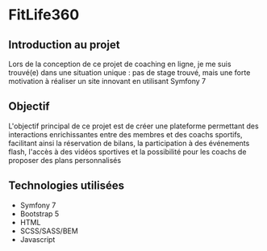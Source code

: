 <h1>FitLife360</h1>

<h2 class="text-decoration-underline">Introduction au projet</h2>
<p>Lors de la conception de ce projet de coaching en ligne, je me suis trouvé(e) dans une situation unique : pas de stage trouvé, mais une forte motivation à réaliser un site innovant en utilisant Symfony 7</p>

<h2 class="text-decoration-underline">Objectif</h2>
<p>L'objectif principal de ce projet est de créer une plateforme permettant des interactions enrichissantes entre des membres et des coachs sportifs, facilitant ainsi la réservation de bilans, la participation à des événements flash, l'accès à des vidéos sportives et la possibilité pour les coachs de proposer des plans personnalisés</p>

<h2 class="text-decoration-underline">Technologies utilisées</h2>
<ul>
    <li>Symfony 7</li>
    <li>Bootstrap 5</li>
    <li>HTML</li>
    <li>SCSS/SASS/BEM</li>
    <li>Javascript</li>
</ul>